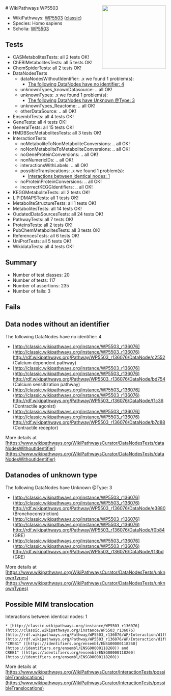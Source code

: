 <img style="float: right; width: 200px" src="https://upload.wikimedia.org/wikipedia/commons/thumb/8/83/Wplogo_with_text_500.png/640px-Wplogo_with_text_500.png" />
# WikiPathways WP5503

* WikiPathways: [WP5503](https://wikipathways.org/pathways/WP5503) ([classic](https://classic.wikipathways.org/instance/WP5503))
* Species: Homo sapiens
* Scholia: [WP5503](https://scholia.toolforge.org/wikipathways/WP5503)
## Tests
* CASMetabolitesTests: all 2 tests OK!
* ChEBIMetabolitesTests: all 5 tests OK!
* ChemSpiderTests: all 2 tests OK!
* DataNodesTests
    * dataNodesWithoutIdentifier: .x we found 1 problem(s):
        * [The following DataNodes have no identifier: 4](#d2d32fa3)
    * unknownTypes_knownDatasource: .. all OK!
    * unknownTypes: .x we found 1 problem(s):
        * [The following DataNodes have Unknown @Type: 3](#839973e1)
    * unknownTypes_Reactome: .. all OK!
    * otherDataSource: .. all OK!
* EnsemblTests: all 4 tests OK!
* GeneTests: all 4 tests OK!
* GeneralTests: all 15 tests OK!
* HMDBSecMetabolitesTests: all 3 tests OK!
* InteractionTests
    * noMetaboliteToNonMetaboliteConversions: .. all OK!
    * noNonMetaboliteToMetaboliteConversions: .. all OK!
    * noGeneProteinConversions: .. all OK!
    * nonNumericIDs: .. all OK!
    * interactionsWithLabels: .. all OK!
    * possibleTranslocations: .x we found 1 problem(s):
        * [Interactions between identical nodes: 1](#1c118206)
    * noProteinProteinConversions: .. all OK!
    * incorrectKEGGIdentifiers: .. all OK!
* KEGGMetaboliteTests: all 2 tests OK!
* LIPIDMAPSTests: all 1 tests OK!
* MetaboliteStructureTests: all 1 tests OK!
* MetabolitesTests: all 14 tests OK!
* OudatedDataSourcesTests: all 24 tests OK!
* PathwayTests: all 7 tests OK!
* ProteinsTests: all 2 tests OK!
* PubChemMetabolitesTests: all 3 tests OK!
* ReferencesTests: all 6 tests OK!
* UniProtTests: all 5 tests OK!
* WikidataTests: all 4 tests OK!


## Summary

* Number of test classes: 20
* Number of tests: 117
* Number of assertions: 235
* Number of fails: 3

## Fails

<a name="d2d32fa3" />

## Data nodes without an identifier

The following DataNodes have no identifier: 4

* [http://classic.wikipathways.org/instance/WP5503_r136076](http://classic.wikipathways.org/instance/WP5503_r136076) http://rdf.wikipathways.org/Pathway/WP5503_r136076/DataNode/c2552 (Calcium
dependent
pathway)
* [http://classic.wikipathways.org/instance/WP5503_r136076](http://classic.wikipathways.org/instance/WP5503_r136076) http://rdf.wikipathways.org/Pathway/WP5503_r136076/DataNode/bd754 (Calcium
sensitization
pathway)
* [http://classic.wikipathways.org/instance/WP5503_r136076](http://classic.wikipathways.org/instance/WP5503_r136076) http://rdf.wikipathways.org/Pathway/WP5503_r136076/DataNode/f1c36 (Contractile
agonist)
* [http://classic.wikipathways.org/instance/WP5503_r136076](http://classic.wikipathways.org/instance/WP5503_r136076) http://rdf.wikipathways.org/Pathway/WP5503_r136076/DataNode/b7d88 (Contractile
receptor)


More details at [https://www.wikipathways.org/WikiPathwaysCurator/DataNodesTests/dataNodesWithoutIdentifier](https://www.wikipathways.org/WikiPathwaysCurator/DataNodesTests/dataNodesWithoutIdentifier)

<a name="839973e1" />

## Datanodes of unknown type

The following DataNodes have Unknown @Type: 3

* [http://classic.wikipathways.org/instance/WP5503_r136076](http://classic.wikipathways.org/instance/WP5503_r136076) http://rdf.wikipathways.org/Pathway/WP5503_r136076/DataNode/e3880 (Bronchoconstriction)
* [http://classic.wikipathways.org/instance/WP5503_r136076](http://classic.wikipathways.org/instance/WP5503_r136076) http://rdf.wikipathways.org/Pathway/WP5503_r136076/DataNode/f0b84 (GRE)
* [http://classic.wikipathways.org/instance/WP5503_r136076](http://classic.wikipathways.org/instance/WP5503_r136076) http://rdf.wikipathways.org/Pathway/WP5503_r136076/DataNode/f13bd (GRE)


More details at [https://www.wikipathways.org/WikiPathwaysCurator/DataNodesTests/unknownTypes](https://www.wikipathways.org/WikiPathwaysCurator/DataNodesTests/unknownTypes)

<a name="1c118206" />

## Possible MIM translocation

Interactions between identical nodes: 1
```
* [http://classic.wikipathways.org/instance/WP5503_r136076](http://classic.wikipathways.org/instance/WP5503_r136076) [http://rdf.wikipathways.org/Pathway/WP5503_r136076/WP/Interaction/d1f80](http://rdf.wikipathways.org/Pathway/WP5503_r136076/WP/Interaction/d1f80) "CREB1" ([https://identifiers.org/ensembl/ENSG00000118260](https://identifiers.org/ensembl/ENSG00000118260)) and 
CREB1" ([https://identifiers.org/ensembl/ENSG00000118260](https://identifiers.org/ensembl/ENSG00000118260))
```

More details at [https://www.wikipathways.org/WikiPathwaysCurator/InteractionTests/possibleTranslocations](https://www.wikipathways.org/WikiPathwaysCurator/InteractionTests/possibleTranslocations)

